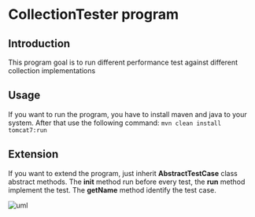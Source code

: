 # CollectionTester program

## Introduction
This program goal is to run different performance test against different collection implementations

## Usage
If you want to run the program, you have to install maven and java to your system. After that use the following command:
```mvn clean install tomcat7:run```

## Extension
If you want to extend the program, just inherit **AbstractTestCase** class abstract methods. The **init** method run before every test, the **run** method implement the test. The **getName** method identify the test case.

![uml](https://raw.githubusercontent.com/taz1988/SelfDevelopment/master/CollectionTester/CollectionTesterUml.png)
